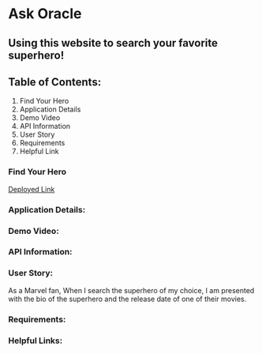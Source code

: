 # Ask Oracle

## Using this website to search your favorite superhero! 

## Table of Contents:
1. Find Your Hero
2. Application Details
3. Demo Video
4. API Information
5. User Story
6. Requirements
7. Helpful Link

### Find Your Hero
[Deployed Link]()

### Application Details:

### Demo Video:

### API Information:

### User Story: 
As a Marvel fan, 
When I search the superhero of my choice, 
I am presented with the bio of the superhero and the release date of one of their movies.

### Requirements:

### Helpful Links:




